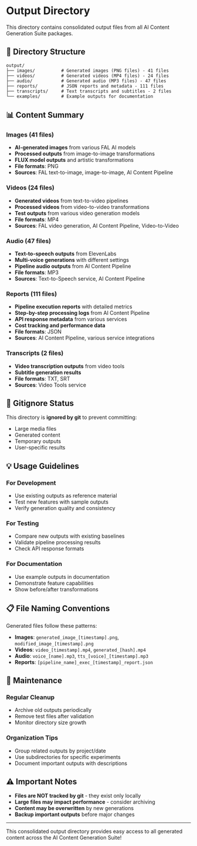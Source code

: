 # Output Directory

This directory contains consolidated output files from all AI Content Generation Suite packages.

## 📁 Directory Structure

```
output/
├── images/          # Generated images (PNG files) - 41 files
├── videos/          # Generated videos (MP4 files) - 24 files  
├── audio/           # Generated audio (MP3 files) - 47 files
├── reports/         # JSON reports and metadata - 111 files
├── transcripts/     # Text transcripts and subtitles - 2 files
└── examples/        # Example outputs for documentation
```

## 📊 Content Summary

### Images (41 files)
- **AI-generated images** from various FAL AI models
- **Processed outputs** from image-to-image transformations
- **FLUX model outputs** and artistic transformations
- **File formats**: PNG
- **Sources**: FAL text-to-image, image-to-image, AI Content Pipeline

### Videos (24 files)
- **Generated videos** from text-to-video pipelines
- **Processed videos** from video-to-video transformations
- **Test outputs** from various video generation models
- **File formats**: MP4
- **Sources**: FAL video generation, AI Content Pipeline, Video-to-Video

### Audio (47 files)
- **Text-to-speech outputs** from ElevenLabs
- **Multi-voice generations** with different settings
- **Pipeline audio outputs** from AI Content Pipeline
- **File formats**: MP3
- **Sources**: Text-to-Speech service, AI Content Pipeline

### Reports (111 files)
- **Pipeline execution reports** with detailed metrics
- **Step-by-step processing logs** from AI Content Pipeline
- **API response metadata** from various services
- **Cost tracking and performance data**
- **File formats**: JSON
- **Sources**: AI Content Pipeline, various service integrations

### Transcripts (2 files)
- **Video transcription outputs** from video tools
- **Subtitle generation results**
- **File formats**: TXT, SRT
- **Sources**: Video Tools service

## 🚫 Gitignore Status

This directory is **ignored by git** to prevent committing:
- Large media files
- Generated content
- Temporary outputs
- User-specific results

## 💡 Usage Guidelines

### For Development
- Use existing outputs as reference material
- Test new features with sample outputs
- Verify generation quality and consistency

### For Testing
- Compare new outputs with existing baselines
- Validate pipeline processing results
- Check API response formats

### For Documentation
- Use example outputs in documentation
- Demonstrate feature capabilities
- Show before/after transformations

## 📋 File Naming Conventions

Generated files follow these patterns:
- **Images**: `generated_image_[timestamp].png`, `modified_image_[timestamp].png`
- **Videos**: `video_[timestamp].mp4`, `generated_[hash].mp4`
- **Audio**: `voice_[name].mp3`, `tts_[voice]_[timestamp].mp3`
- **Reports**: `[pipeline_name]_exec_[timestamp]_report.json`

## 🔄 Maintenance

### Regular Cleanup
- Archive old outputs periodically
- Remove test files after validation
- Monitor directory size growth

### Organization Tips
- Group related outputs by project/date
- Use subdirectories for specific experiments
- Document important outputs with descriptions

## ⚠️ Important Notes

- **Files are NOT tracked by git** - they exist only locally
- **Large files may impact performance** - consider archiving
- **Content may be overwritten** by new generations
- **Backup important outputs** before major changes

---

This consolidated output directory provides easy access to all generated content across the AI Content Generation Suite!